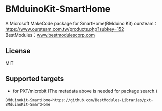 # BMduinoKit-SmartHome

A Microsoft MakeCode package for SmartHome(BMduino Kit)
oursteam：https://www.oursteam.com.tw/products.php?subkey=152  
BestModules：www.bestmodulescorp.com

## License

MIT

## Supported targets

* for PXT/microbit
(The metadata above is needed for package search.)

```package
BMduinoKit-SmartHome=https://github.com/BestModules-Libraries/pxt-BMduinoKit-SmartHome
```
